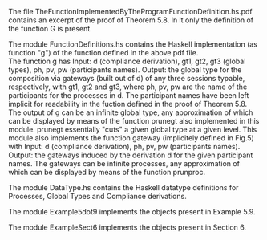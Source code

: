 
The file TheFunctionImplementedByTheProgramFunctionDefinition.hs.pdf contains an excerpt of the proof of Theorem 5.8. In it only the definition 
of the function G is present.

The module FunctionDefinitions.hs contains the Haskell implementation (as function "g") of the function defined in the above pdf file.  
The function g has
Input: d (compliance derivation), gt1, gt2, gt3 (global types), ph, pv, pw (participants names). 
Output: the global type for the composition via gateways (built out of d) of any three sessions typable, respectively, with gt1, gt2 and gt3, where ph, pv, pw are the name of the participants for the processes in d. 
The participant names have been left implicit for readability in the fuction defined in the proof of Theorem 5.8.
The output of g can be an infinite global type, any approximation of which can be displayed by means of the function prunegt also implemented in this module. prunegt essentially "cuts" a given global type at a given level. 
This module also implements the function gateway (implicitely defined in Fig.5) with 
Input: d (compliance derivation), ph, pv, pw (participants names). 
Output: the gateways induced by the derivation d for the given participant names. 
The gateways can be infinite processes, any approximation of which can be displayed by means of the function prunproc.

The module DataType.hs contains the Haskell datatype definitions for Processes, Global Types and Compliance derivations. 

The module Example5dot9 implements the objects present in Example 5.9.

The module ExampleSect6 implements the objects present in Section 6.

